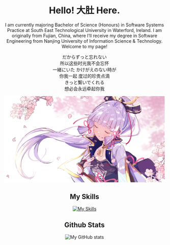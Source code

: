 <div align="center">

# Hello! 大肚 Here.
I am currently majoring Bachelor of Science (Honours) in Software Systems Practice at South East Technological University in Waterford, Ireland. I am originally from Fujian, China, where I‘ll receive my degree in Software Engineering from Nanjing University of Information Science & Technology.  Welcome to my page!  

だからずっと忘れない  
所以这些时光我不会忘怀  
一緒にいた かけがえのない時が  
你我一起 度过的珍贵点滴  
きっと繫いでくれる  
想必会永远牵起你我  

[![profile image](93086595_p0.png)](https://www.pixiv.net/artworks/93086595)  
  
 ## My Skills  
[![My Skills](https://skillicons.dev/icons?i=ae,au,apollo,cpp,css,express,firebase,git,github,gitlab,gradle,graphql,heroku,html,idea,java,js,jest,kotlin,md,matlab,mongodb,mysql,nestjs,netlify,nodejs,ps,php,postgres,pr,py,react,tailwind,ts)](https://skillicons.dev)

  
## Github Stats  
  ![My GitHub stats](https://github-readme-stats.vercel.app/api?username=cky008&show_icons=true&theme=transparent)  


